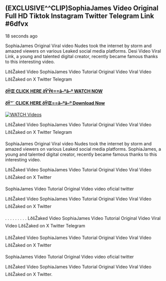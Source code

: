 ## (EXCLUSIVE^^CLIP)SophiaJames Video Original Full HD Tiktok Instagram Twitter Telegram Link #6dfvx

18 seconds ago

SophiaJames Original Viral video Nudes took the internet by storm and amazed viewers on various Leaked social media platforms. Desi Video Viral Link, a young and talented digital creator, recently became famous thanks to this interesting video.

LðšŽaked Video SophiaJames Video Tutorial Original Video Viral Video LðšŽaked on X Twitter Telegram

**[ðŸŒ CLICK HERE ðŸŸ¢==â–ºâ–º WATCH NOW](https://clips-mediaa.blogspot.com/2025/02/video-viral-download.html)**

**[ðŸ”´ CLICK HERE ðŸŒ==â–ºâ–º Download Now](https://clips-mediaa.blogspot.com/2025/02/video-viral-download.html)**

[![WATCH Videos](https://i.imgur.com/dJHk4Zq.gif)](https://clips-mediaa.blogspot.com/2025/02/video-viral-download.html)

LðšŽaked Video SophiaJames Video Tutorial Original Video Viral Video LðšŽaked on X Twitter Telegram

SophiaJames Original Viral video Nudes took the internet by storm and amazed viewers on various Leaked social media platforms. SophiaJames, a young and talented digital creator, recently became famous thanks to this interesting video.

LðšŽaked Video SophiaJames Video Tutorial Original Video Viral Video LðšŽaked on X Twitter

SophiaJames Video Tutorial Original Video video oficial twitter

LðšŽaked Video SophiaJames Video Tutorial Original Video Viral Video LðšŽaked on X Twitter

. . . . . . . . . LðšŽaked Video SophiaJames Video Tutorial Original Video Viral Video LðšŽaked on X Twitter Telegram

LðšŽaked Video SophiaJames Video Tutorial Original Video Viral Video LðšŽaked on X Twitter

SophiaJames Video Tutorial Original Video video oficial twitter

LðšŽaked Video SophiaJames Video Tutorial Original Video Viral Video LðšŽaked on X Twitter.